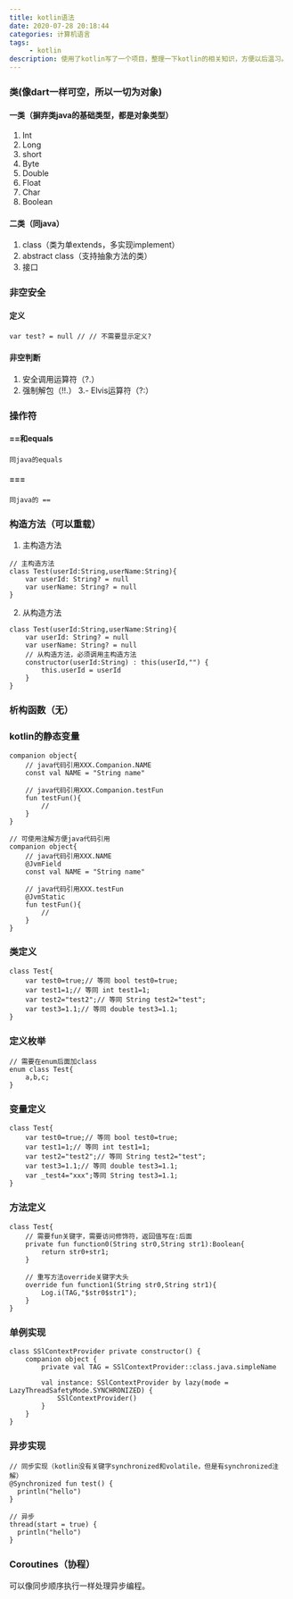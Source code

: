 ```yaml
---
title: kotlin语法
date: 2020-07-28 20:18:44
categories: 计算机语言
tags:
     - kotlin
description: 使用了kotlin写了一个项目，整理一下kotlin的相关知识，方便以后温习。
---
```


### 类(像dart一样可空，所以一切为对象)
#### 一类（摒弃类java的基础类型，都是对象类型）
1. Int
2. Long
3. short
4. Byte
5. Double
6. Float
7. Char
8. Boolean

#### 二类（同java）
1. class（类为单extends，多实现implement）
2. abstract class（支持抽象方法的类）
3. 接口

### 非空安全
#### 定义
```
var test? = null // // 不需要显示定义?
```

#### 非空判断
1. 安全调用运算符（?.）
2. 强制解包（!!.）
3.- Elvis运算符（?:）

### 操作符
#### ==和equals
```
同java的equals
```

#### ===
```
同java的 ==
```

### 构造方法（可以重载）
1. 主构造方法
```
// 主构造方法
class Test(userId:String,userName:String){
    var userId: String? = null
    var userName: String? = null 
}
```
2. 从构造方法
```
class Test(userId:String,userName:String){
    var userId: String? = null
    var userName: String? = null
    // 从构造方法，必须调用主构造方法
    constructor(userId:String) : this(userId,"") {
        this.userId = userId
    }
}
```

### 析构函数（无）

### kotlin的静态变量
```
companion object{
    // java代码引用XXX.Companion.NAME
    const val NAME = "String name"

    // java代码引用XXX.Companion.testFun
    fun testFun(){
        // 
    }
}

// 可使用注解方便java代码引用
companion object{
    // java代码引用XXX.NAME
    @JvmField
    const val NAME = "String name"

    // java代码引用XXX.testFun
    @JvmStatic
    fun testFun(){
        // 
    }
}
```

### 类定义
```
class Test{
    var test0=true;// 等同 bool test0=true;
    var test1=1;// 等同 int test1=1;
    var test2="test2";// 等同 String test2="test";
    var test3=1.1;// 等同 double test3=1.1;
}

```

### 定义枚举
```
// 需要在enum后面加class
enum class Test{
    a,b,c;
}
```

### 变量定义
```
class Test{
    var test0=true;// 等同 bool test0=true;
    var test1=1;// 等同 int test1=1;
    var test2="test2";// 等同 String test2="test";
    var test3=1.1;// 等同 double test3=1.1;
    var _test4="xxx";等同 String test3=1.1;
}
```

### 方法定义
```
class Test{
    // 需要fun关键字，需要访问修饰符，返回值写在:后面
    private fun function0(String str0,String str1):Boolean{
        return str0+str1;
    }
    
    // 重写方法override关键字大头
    override fun function1(String str0,String str1){
        Log.i(TAG,"$str0$str1");
    }
}
```

### 单例实现
```
class SSlContextProvider private constructor() {
    companion object {
        private val TAG = SSlContextProvider::class.java.simpleName
    
        val instance: SSlContextProvider by lazy(mode = LazyThreadSafetyMode.SYNCHRONIZED) {
            SSlContextProvider()
        }
    }
}
```

### 异步实现
```
// 同步实现（kotlin没有关键字synchronized和volatile，但是有synchronized注解）
@Synchronized fun test() {
  println("hello")
}

// 异步
thread(start = true) {  
  println("hello")
}
```

### Coroutines（协程）
可以像同步顺序执行一样处理异步编程。





